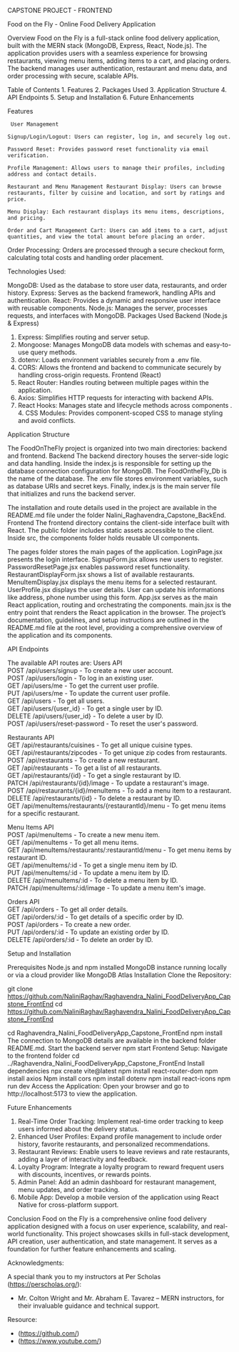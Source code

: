 CAPSTONE PROJECT - FRONTEND

Food on the Fly - Online Food Delivery Application

Overview 
Food on the Fly is a full-stack online food delivery application, built with the MERN stack (MongoDB, Express, React, Node.js). The application provides users with a seamless experience for browsing restaurants, viewing menu items, adding items to a cart, and placing orders. The backend manages user authentication, restaurant and menu data, and order processing with secure, scalable APIs.

Table of Contents 
    1. Features
    2. Packages Used 
    3. Application Structure 
    4. API Endpoints
    5. Setup and Installation 
    6. Future Enhancements

Features

     User Management 

    Signup/Login/Logout: Users can register, log in, and securely log out. 

    Password Reset: Provides password reset functionality via email verification. 

    Profile Management: Allows users to manage their profiles, including address and contact details.

    Restaurant and Menu Management Restaurant Display: Users can browse restaurants, filter by cuisine and location, and sort by ratings and price.

    Menu Display: Each restaurant displays its menu items, descriptions, and pricing.

    Order and Cart Management Cart: Users can add items to a cart, adjust quantities, and view the total amount before placing an order. 

Order Processing: Orders are processed through a secure checkout form, calculating total costs and handling order placement.

Technologies Used:

 MongoDB: Used as the database to store user data, restaurants, and order history. Express: Serves as the backend framework, handling APIs and authentication.
 React: Provides a dynamic and responsive user interface with reusable components. Node.js: Manages the server, processes requests, and interfaces with MongoDB.
Packages Used Backend (Node.js & Express)
 1. Express: Simplifies routing and server setup. 
2. Mongoose: Manages MongoDB data models with schemas and easy-to-use query methods.
 3. dotenv: Loads environment variables securely from a .env file. 
4. CORS: Allows the frontend and backend to communicate securely by handling cross-origin requests.
Frontend (React) 
1. React Router: Handles routing between multiple pages within the application.
 2. Axios: Simplifies HTTP requests for interacting with backend APIs. 
3. React Hooks: Manages state and lifecycle methods across components
. 4. CSS Modules: Provides component-scoped CSS to manage styling and avoid conflicts.

Application Structure 

The FoodOnTheFly project is organized into two main directories: backend and frontend. Backend 
The backend directory houses the server-side logic and data handling. Inside the index.js is responsible for setting up the database connection configuration for MongoDB. The FoodOntheFly_Db is the name of the database.
The .env file stores environment variables, such as database URIs and secret keys. Finally, index.js is the main server file that initializes and runs the backend server.

 The installation and route details used in the project are available in the README.md file under the folder  Nalini_Raghavendra_Capstone_BackEnd. 
Frontend 
The frontend directory contains the client-side interface built with React. 
The public folder includes static assets accessible to the client.
 Inside src, the components folder holds reusable UI components.

The pages folder stores the main pages of the application. 
LoginPage.jsx presents the login interface. 
SignupForm.jsx allows new users to register.
 PasswordResetPage.jsx enables password reset functionality. 
RestaurantDisplayForm.jsx shows a list of available restaurants. 
MenuItemDisplay.jsx displays the menu items for a selected restaurant. 
UserProfile.jsx displays the user details. User can update his informations like
address, phone number using this form.
App.jsx serves as the main React application, routing and orchestrating the components. 
main.jsx is the entry point that renders the React application in the browser. 
The project’s documentation, guidelines, and setup instructions are outlined in the README.md file at the root level, providing a comprehensive overview of the application and its components.

API Endpoints

The available API routes are:
Users API  
POST /api/users/signup - To create a new user account.  
POST /api/users/login - To log in an existing user.  
GET /api/users/me - To get the current user profile.  
PUT /api/users/me - To update the current user profile.  
GET /api/users - To get all users.  
GET /api/users/{user_id} - To get a single user by ID.  
DELETE /api/users/{user_id} - To delete a user by ID.  
POST /api/users/reset-password - To reset the user's password.  

Restaurants API  
GET /api/restaurants/cuisines - To get all unique cuisine types.  
GET /api/restaurants/zipcodes - To get unique zip codes from restaurants.  
POST /api/restaurants - To create a new restaurant.  
GET /api/restaurants - To get a list of all restaurants.  
GET /api/restaurants/{id} - To get a single restaurant by ID.  
PATCH /api/restaurants/{id}/image - To update a restaurant's image.  
POST /api/restaurants/{id}/menuItems - To add a menu item to a restaurant.  
DELETE /api/restaurants/{id} - To delete a restaurant by ID.  
GET /api/menuItems/restaurants/{restaurantId}/menu - To get menu items for a specific restaurant.  

Menu Items API  
POST /api/menuItems - To create a new menu item.  
GET /api/menuItems - To get all menu items.  
GET /api/menuItems/restaurants/:restaurantId/menu - To get menu items by restaurant ID.  
GET /api/menuItems/:id - To get a single menu item by ID.  
PUT /api/menuItems/:id - To update a menu item by ID.  
DELETE /api/menuItems/:id - To delete a menu item by ID.  
PATCH /api/menuItems/:id/image - To update a menu item's image.  

Orders API  
GET /api/orders - To get all order details.  
GET /api/orders/:id - To get details of a specific order by ID.  
POST /api/orders - To create a new order.  
PUT /api/orders/:id - To update an existing order by ID.  
DELETE /api/orders/:id - To delete an order by ID.  

Setup and Installation

 Prerequisites Node.js and npm installed MongoDB instance running locally or via a cloud provider like MongoDB Atlas Installation Clone the Repository:

git clone https://github.com/NaliniRaghav/Raghavendra_Nalini_FoodDeliveryApp_Capstone_FrontEnd
cd https://github.com/NaliniRaghav/Raghavendra_Nalini_FoodDeliveryApp_Capstone_FrontEnd

cd Raghavendra_Nalini_FoodDeliveryApp_Capstone_FrontEnd
npm install
The connection to MongoDB details are available in the backend folder README.md.
Start the backend server
npm start
Frontend Setup:
 Navigate to the frontend folder
 cd ../Raghavendra_Nalini_FoodDeliveryApp_Capstone_FrontEnd
 Install dependencies
 npx create vite@latest
 npm install react-router-dom
 npm install axios
  Npm install cors
 npm install dotenv
 npm install react-icons
 npm run dev
 Access the Application:
 Open your browser and go to http://localhost:5173 to view the application.

  Future Enhancements 

  1. Real-Time Order Tracking: Implement real-time order tracking to keep users informed about the delivery status.
  2. Enhanced User Profiles: Expand profile management to include order history, favorite restaurants, and personalized recommendations.
  3. Restaurant Reviews: Enable users to leave reviews and rate restaurants, adding a layer of interactivity and feedback. 
 1. Loyalty Program: Integrate a loyalty program to reward frequent users with discounts, incentives, or rewards points.
  2. Admin Panel: Add an admin dashboard for restaurant management, menu updates, and order tracking. 
 2. Mobile App: Develop a mobile version of the application using React Native for cross-platform support.
 
   Conclusion
   Food on the Fly is a comprehensive online food delivery application designed with a focus on user experience, scalability, and real-world functionality. This project showcases skills in full-stack development, API creation, user authentication, and state management. It serves as a foundation for further feature enhancements and scaling.

  Acknowledgments:

A special thank you to my instructors at Per Scholas (https://perscholas.org/):

- Mr. Colton Wright and Mr. Abraham E. Tavarez – MERN instructors, for their invaluable guidance and technical support.

Resource:
 

- (https://github.com/)
- (https://www.youtube.com/)

